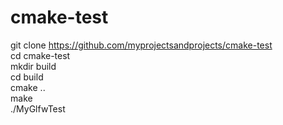 # cmake-test

git clone https://github.com/myprojectsandprojects/cmake-test<br>
cd cmake-test<br>
mkdir build<br>
cd build<br>
cmake ..<br>
make<br>
./MyGlfwTest<br>
